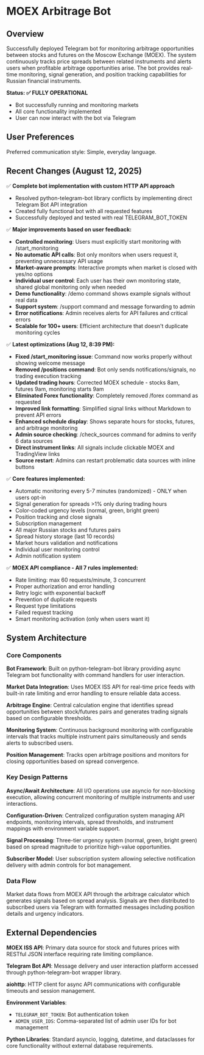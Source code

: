 # MOEX Arbitrage Bot

## Overview

Successfully deployed Telegram bot for monitoring arbitrage opportunities between stocks and futures on the Moscow Exchange (MOEX). The system continuously tracks price spreads between related instruments and alerts users when profitable arbitrage opportunities arise. The bot provides real-time monitoring, signal generation, and position tracking capabilities for Russian financial instruments.

**Status: ✅ FULLY OPERATIONAL**
- Bot successfully running and monitoring markets
- All core functionality implemented
- User can now interact with the bot via Telegram

## User Preferences

Preferred communication style: Simple, everyday language.

## Recent Changes (August 12, 2025)

✅ **Complete bot implementation with custom HTTP API approach**
- Resolved python-telegram-bot library conflicts by implementing direct Telegram Bot API integration
- Created fully functional bot with all requested features
- Successfully deployed and tested with real TELEGRAM_BOT_TOKEN

✅ **Major improvements based on user feedback:**
- **Controlled monitoring**: Users must explicitly start monitoring with /start_monitoring
- **No automatic API calls**: Bot only monitors when users request it, preventing unnecessary API usage
- **Market-aware prompts**: Interactive prompts when market is closed with yes/no options
- **Individual user control**: Each user has their own monitoring state, shared global monitoring only when needed
- **Demo functionality**: /demo command shows example signals without real data
- **Support system**: /support command and message forwarding to admin
- **Error notifications**: Admin receives alerts for API failures and critical errors
- **Scalable for 100+ users**: Efficient architecture that doesn't duplicate monitoring cycles

✅ **Latest optimizations (Aug 12, 8:39 PM):**
- **Fixed /start_monitoring issue**: Command now works properly without showing welcome message
- **Removed /positions command**: Bot only sends notifications/signals, no trading execution tracking
- **Updated trading hours**: Corrected MOEX schedule - stocks 8am, futures 9am, monitoring starts 9am
- **Eliminated Forex functionality**: Completely removed /forex command as requested
- **Improved link formatting**: Simplified signal links without Markdown to prevent API errors
- **Enhanced schedule display**: Shows separate hours for stocks, futures, and arbitrage monitoring
- **Admin source checking**: /check_sources command for admins to verify 6 data sources
- **Direct instrument links**: All signals include clickable MOEX and TradingView links
- **Source restart**: Admins can restart problematic data sources with inline buttons

✅ **Core features implemented:**
- Automatic monitoring every 5-7 minutes (randomized) - ONLY when users opt-in
- Signal generation for spreads >1% only during trading hours
- Color-coded urgency levels (normal, green, bright green)
- Position tracking and close signals
- Subscription management
- All major Russian stocks and futures pairs
- Spread history storage (last 10 records)
- Market hours validation and notifications
- Individual user monitoring control
- Admin notification system

✅ **MOEX API compliance - All 7 rules implemented:**
- Rate limiting: max 60 requests/minute, 3 concurrent
- Proper authorization and error handling  
- Retry logic with exponential backoff
- Prevention of duplicate requests
- Request type limitations
- Failed request tracking
- Smart monitoring activation (only when users want it)

## System Architecture

### Core Components

**Bot Framework**: Built on python-telegram-bot library providing async Telegram bot functionality with command handlers for user interaction.

**Market Data Integration**: Uses MOEX ISS API for real-time price feeds with built-in rate limiting and error handling to ensure reliable data access.

**Arbitrage Engine**: Central calculation engine that identifies spread opportunities between stock/futures pairs and generates trading signals based on configurable thresholds.

**Monitoring System**: Continuous background monitoring with configurable intervals that tracks multiple instrument pairs simultaneously and sends alerts to subscribed users.

**Position Management**: Tracks open arbitrage positions and monitors for closing opportunities based on spread convergence.

### Key Design Patterns

**Async/Await Architecture**: All I/O operations use asyncio for non-blocking execution, allowing concurrent monitoring of multiple instruments and user interactions.

**Configuration-Driven**: Centralized configuration system managing API endpoints, monitoring intervals, spread thresholds, and instrument mappings with environment variable support.

**Signal Processing**: Three-tier urgency system (normal, green, bright green) based on spread magnitude to prioritize high-value opportunities.

**Subscriber Model**: User subscription system allowing selective notification delivery with admin controls for bot management.

### Data Flow

Market data flows from MOEX API through the arbitrage calculator which generates signals based on spread analysis. Signals are then distributed to subscribed users via Telegram with formatted messages including position details and urgency indicators.

## External Dependencies

**MOEX ISS API**: Primary data source for stock and futures prices with RESTful JSON interface requiring rate limiting compliance.

**Telegram Bot API**: Message delivery and user interaction platform accessed through python-telegram-bot wrapper library.

**aiohttp**: HTTP client for async API communications with configurable timeouts and session management.

**Environment Variables**: 
- `TELEGRAM_BOT_TOKEN`: Bot authentication token
- `ADMIN_USER_IDS`: Comma-separated list of admin user IDs for bot management

**Python Libraries**: Standard asyncio, logging, datetime, and dataclasses for core functionality without external database requirements.